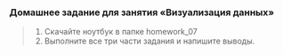 ### Домашнее задание для занятия «Визуализация данных»

>1. Скачайте ноутбук в папке homework_07
>2. Выполните все три части задания и напишите выводы.

